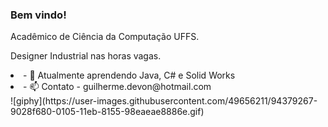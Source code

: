### Bem vindo! 
<p>Acadêmico de Ciência da Computação UFFS.            
</p>
<p>
Designer Industrial nas horas vagas.
</p>
<li>- 🌱 Atualmente aprendendo Java, C# e Solid Works</li>
<li>- 📫 Contato - guilherme.devon@hotmail.com</li>
![giphy](https://user-images.githubusercontent.com/49656211/94379267-9028f680-0105-11eb-8155-98eaeae8886e.gif)





<!--
**SWE3T/SWE3T** is a ✨ _special_ ✨ repository because its `README.md` (this file) appears on your GitHub profile.

Here are some ideas to get you started:

- 🔭 I’m currently working on ...
- 🌱 I’m currently learning ...
- 👯 I’m looking to collaborate on ...
- 🤔 I’m looking for help with ...
- 💬 Ask me about ...
- 📫 How to reach me: ...
- 😄 Pronouns: ...
- ⚡ Fun fact: ...
-->
